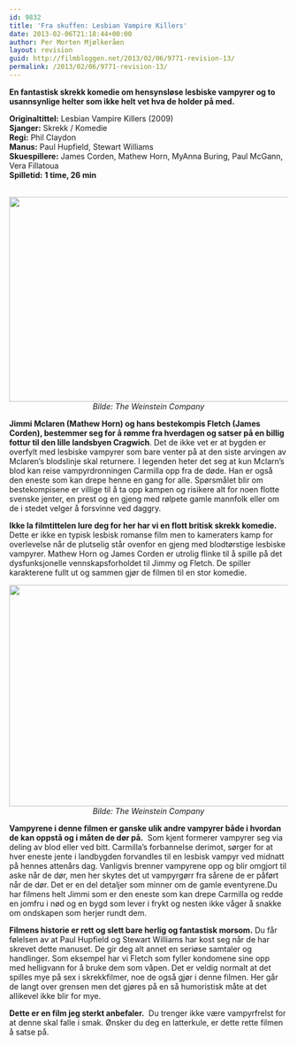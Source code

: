 ```yaml
---
id: 9832
title: 'Fra skuffen: Lesbian Vampire Killers'
date: 2013-02-06T21:18:44+00:00
author: Per Morten Mjølkeråen
layout: revision
guid: http://filmbloggen.net/2013/02/06/9771-revision-13/
permalink: /2013/02/06/9771-revision-13/
---
```

**En fantastisk skrekk komedie om hensynsløse lesbiske vampyrer og to usannsynlige helter som ikke helt vet hva de holder på med.<!--more-->**

**Originaltittel:** Lesbian Vampire Killers (2009)  
**Sjanger:** Skrekk / Komedie  
**Regi:** Phil Claydon  
**Manus:** Paul Hupfield, Stewart Williams  
**Skuespillere:** James Corden, Mathew Horn, MyAnna Buring, Paul McGann, Vera Fillatoua  
**Spilletid:** **1 time, 26 min**

<p style="text-align: center">
   <a href="http://filmbloggen.net/?attachment_id=9774" rel="attachment wp-att-9774"><img class="aligncenter size-full wp-image-9774" src="http://filmbloggen.net/wp-content/uploads//2013/02/Bilde-03.jpg" alt="" width="555" height="370" /></a><em>Bilde: The Weinstein Company</em>
</p>

**Jimmi Mclaren (Mathew Horn) og hans bestekompis Fletch (James Corden), bestemmer seg for å rømme fra hverdagen og satser på en billig fottur til den lille landsbyen Cragwich**. Det de ikke vet er at bygden er overfylt med lesbiske vampyrer som bare venter på at den siste arvingen av Mclaren’s blodslinje skal returnere. I legenden heter det seg at kun Mclarn’s blod kan reise vampyrdronningen Carmilla opp fra de døde. Han er også den eneste som kan drepe henne en gang for alle. Spørsmålet blir om bestekompisene er villige til å ta opp kampen og risikere alt for noen flotte svenske jenter, en prest og en gjeng med rølpete gamle mannfolk eller om de i stedet velger å forsvinne ved daggry.

**Ikke la filmtittelen lure deg for her har vi en flott britisk skrekk komedie.** Dette er ikke en typisk lesbisk romanse film men to kameraters kamp for overlevelse når de plutselig står ovenfor en gjeng med blodtørstige lesbiske vampyrer. Mathew Horn og James Corden er utrolig flinke til å spille på det dysfunksjonelle vennskapsforholdet til Jimmy og Fletch. De spiller karakterene fullt ut og sammen gjør de filmen til en stor komedie.

<p style="text-align: center">
  <a href="http://filmbloggen.net/?attachment_id=9777" rel="attachment wp-att-9777"><img class="aligncenter size-full wp-image-9777" src="http://filmbloggen.net/wp-content/uploads//2013/02/Bilde-02.jpg" alt="" width="602" height="400" /></a><em>Bilde: The Weinstein Company</em>
</p>

**Vampyrene i denne filmen er ganske ulik andre vampyrer både i hvordan de kan oppstå og i måten de dør på.**  Som kjent formerer vampyrer seg via deling av blod eller ved bitt. Carmilla’s forbannelse derimot, sørger for at hver eneste jente i landbygden forvandles til en lesbisk vampyr ved midnatt på hennes attenårs dag. Vanligvis brenner vampyrene opp og blir omgjort til aske når de dør, men her skytes det ut vampyrgørr fra sårene de er påført når de dør. Det er en del detaljer som minner om de gamle eventyrene.Du har filmens helt Jimmi som er den eneste som kan drepe Carmilla og redde en jomfru i nød og en bygd som lever i frykt og nesten ikke våger å snakke om ondskapen som herjer rundt dem.

**Filmens historie er rett og slett bare herlig og fantastisk morsom.** Du får følelsen av at Paul Hupfield og Stewart Williams har kost seg når de har skrevet dette manuset. De gir deg alt annet en seriøse samtaler og handlinger. Som eksempel har vi Fletch som fyller kondomene sine opp med helligvann for å bruke dem som våpen. Det er veldig normalt at det spilles mye på sex i skrekkfilmer, noe de også gjør i denne filmen. Her går de langt over grensen men det gjøres på en så humoristisk måte at det allikevel ikke blir for mye.

**Dette er en film jeg sterkt anbefaler.**  Du trenger ikke være vampyrfrelst for at denne skal falle i smak. Ønsker du deg en latterkule, er dette rette filmen å satse på.

<p style="text-align: center">
  <div class="video-shortcode">
  </div>
</p>